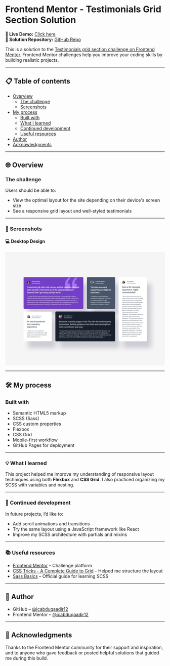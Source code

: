 # Frontend Mentor - Testimonials Grid Section Solution

**🔗 Live Demo:** [Click here](https://icabduqaadir12.github.io/testimonials-grid-section)  
**📂 Solution Repository:** [GitHub Repo](https://github.com/icabduqaadir12/testimonials-grid-section)

This is a solution to the [Testimonials grid section challenge on Frontend Mentor](https://www.frontendmentor.io/challenges/testimonials-grid-section-Nnw6J7Un7). Frontend Mentor challenges help you improve your coding skills by building realistic projects. 

---

## 📋 Table of contents

- [Overview](#overview)
  - [The challenge](#the-challenge)
  - [Screenshots](#screenshots)
- [My process](#my-process)
  - [Built with](#built-with)
  - [What I learned](#what-i-learned)
  - [Continued development](#continued-development)
  - [Useful resources](#useful-resources)
- [Author](#author)
- [Acknowledgments](#acknowledgments)

---

## 🌐 Overview

### The challenge

Users should be able to:

- View the optimal layout for the site depending on their device's screen size
- See a responsive grid layout and well-styled testimonials

---

### 📸 Screenshots

#### 💻 Desktop Design  
![Desktop Screenshot](./design/desktop-design.jpg)

---

## 🛠 My process

### Built with

- Semantic HTML5 markup
- SCSS (Sass)
- CSS custom properties
- Flexbox
- CSS Grid
- Mobile-first workflow
- GitHub Pages for deployment

---

### 💡 What I learned

This project helped me improve my understanding of responsive layout techniques using both **Flexbox** and **CSS Grid**. I also practiced organizing my SCSS with variables and nesting.

---

### 🚀 Continued development

In future projects, I’d like to:

- Add scroll animations and transitions
- Try the same layout using a JavaScript framework like React
- Improve my SCSS architecture with partials and mixins

---

### 📚 Useful resources

- [Frontend Mentor](https://www.frontendmentor.io/) – Challenge platform
- [CSS Tricks - A Complete Guide to Grid](https://css-tricks.com/snippets/css/complete-guide-grid/) – Helped me structure the layout
- [Sass Basics](https://sass-lang.com/guide) – Official guide for learning SCSS

---

## 👤 Author

- GitHub – [@icabduqaadir12](https://github.com/icabduqaadir12)
- Frontend Mentor – [@icabduqaadir12](https://www.frontendmentor.io/profile/icabduqaadir12)

---

## 🙏 Acknowledgments

Thanks to the Frontend Mentor community for their support and inspiration, and to anyone who gave feedback or posted helpful solutions that guided me during this build.
